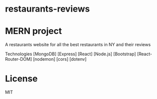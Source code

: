 # restaurants-reviews
# MERN project
A restaurants website for all the best restaurants in NY and their reviews

Technologies 
[MongoDB]
[Express]
[React]
[Node.js]
[Bootstrap]
[React-Router-DOM]
[nodemon]
[cors]
[dotenv]

# License
MIT
